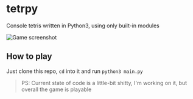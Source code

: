 # tetrpy
Console tetris written in Python3, using only built-in modules

![Game screenshot](https://sun9-17.userapi.com/s/v1/if2/OfVLChG_W4PA2hGxzcGynLnjjfQkY_qSdn228tWZNGgHfJ0YFfW6spjXUyyjpYTVEiuTDVZRECOxAsa2J7AO369v.jpg?size=359x434&quality=96&type=album)

## How to play
Just clone this repo, `cd` into it and run `python3 main.py`

> PS: Current state of code is a little-bit shitty, I'm working on it,
but overall the game is playable
